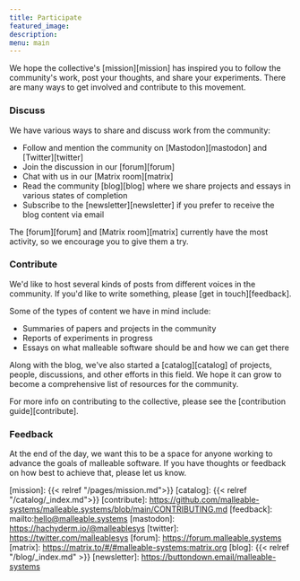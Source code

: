 ```yaml
---
title: Participate
featured_image:
description:
menu: main
---
```


We hope the collective's [mission][mission] has inspired you to follow the
community's work, post your thoughts, and share your experiments. There are many
ways to get involved and contribute to this movement.

### Discuss

We have various ways to share and discuss work from the community:

* Follow and mention the community on [Mastodon][mastodon] and
  [Twitter][twitter]
* Join the discussion in our [forum][forum]
* Chat with us in our [Matrix room][matrix]
* Read the community [blog][blog] where we share projects and essays in various
  states of completion
* Subscribe to the [newsletter][newsletter] if you prefer to receive the blog
  content via email

The [forum][forum] and [Matrix room][matrix] currently have the most activity,
so we encourage you to give them a try.

### Contribute

We'd like to host several kinds of posts from different voices in the community.
If you'd like to write something, please [get in touch][feedback].

Some of the types of content we have in mind include:

* Summaries of papers and projects in the community
* Reports of experiments in progress
* Essays on what malleable software should be and how we can get there

Along with the blog, we've also started a [catalog][catalog] of projects,
people, discussions, and other efforts in this field. We hope it can grow to
become a comprehensive list of resources for the community.

For more info on contributing to the collective, please see the [contribution
guide][contribute].

### Feedback

At the end of the day, we want this to be a space for anyone working to advance
the goals of malleable software. If you have thoughts or feedback on how best to
achieve that, please let us know.

[mission]: {{< relref "/pages/mission.md">}}
[catalog]: {{< relref "/catalog/_index.md">}}
[contribute]: https://github.com/malleable-systems/malleable.systems/blob/main/CONTRIBUTING.md
[feedback]: mailto:hello@malleable.systems
[mastodon]: https://hachyderm.io/@malleablesys
[twitter]: https://twitter.com/malleablesys
[forum]: https://forum.malleable.systems
[matrix]: https://matrix.to/#/#malleable-systems:matrix.org
[blog]: {{< relref "/blog/_index.md" >}}
[newsletter]: https://buttondown.email/malleable-systems
